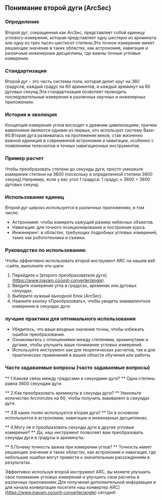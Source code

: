 ## Понимание второй дуги (ArcSec)

### Определение
Второй дуг, сокращенная как ArcSec, представляет собой единицу углового измерения, которая представляет одну шестерю из аркминута или одну из трех тысяч шестисот степени.Это точное измерение имеет решающее значение в таких областях, как астрономия, навигация и различные инженерные дисциплины, где важны точные угловые измерения.

### Стандартизация
Второй дуг - это часть системы пола, которая делит круг на 360 градусов, каждый градус на 60 аркминтов, и каждый аркминут на 60 дуговых секунд.Эта стандартизация позволяет проводить последовательные измерения в различных научных и инженерных приложениях.

### История и эволюция
Концепция измерения углов восходит к древним цивилизациям, причем вавилоняне являются одними из первых, кто использует систему Base-60.Вторая дуга развивалась на протяжении веков, став жизненно важной единицей в современной астрономии и навигации, особенно с появлением телескопов и точных навигационных инструментов.

### Пример расчет
Чтобы преобразовать степени до секунды дуги, просто умножьте измерение степени на 3600 (поскольку в определенной степени 3600 секунд).Например, если у вас угол 1 градуса:
1 градус × 3600 = 3600 дуговых секунд.

### Использование единиц
Второй дуг широко используется в различных приложениях, в том числе:
- Астрономия: чтобы измерить кажущий размер небесных объектов.
- Навигация: для точного позиционирования и построения курса.
- Инжиниринг: в областях, требующих подробных угловых измерений, таких как робототехника и съемки.

### Руководство по использованию
Чтобы эффективно использовать второй инструмент ARC на нашем веб -сайте, выполните эти шаги:
1. Перейдите к [второго преобразователя дуги] (https://www.inayam.co/unit-converter/angle).
2. Введите измерение угла в градусах, аркминах или дуговых секундах.
3. Выберите нужный выходной блок (ArcSec).
4. Нажмите кнопку «Преобразовать», чтобы увидеть эквивалентное измерение в секундах дуги.

### лучшие практики для оптимального использования
- Убедитесь, что ваши входные значения точны, чтобы избежать ошибок преобразования.
- Ознакомьтесь с отношениями между степенями, аркминутами и дугами, чтобы улучшить ваше понимание угловых измерений.
- Используйте инструмент как для теоретических расчетов, так и для практических применений в вашей области обучения или работы.

### Часто задаваемые вопросы (часто задаваемые вопросы)

** 1.Какова связь между градусами и секундами дуги? **
Одна степень равна 3600 секундам дуги.

** 2.Как преобразовать аркминуты в секунды дуги? **
Умножьте количество Arcminutes на 60, чтобы получить эквивалент в секундах дуги.

** 3.В каких полях используется вторая дуга? **
Он в основном используется в астрономии, навигации и инженерных дисциплинах.

** 4.Могу ли я преобразовать секунды дуги в другие угловые измерения? **
Да, наш инструмент позволяет вам преобразовать секунды дуги в градусы и аркминуты.

** 5.Почему точность важна при измерении углов? **
Точность имеет решающее значение в таких областях, как астрономия и навигация, где небольшие ошибки могут привести к значительным расхождениям в результатах.

Эффективно используя второй инструмент ARC, вы можете улучшить свое понимание угловых измерений и улучшить свои расчеты в различных приложениях.Для получения дополнительной информации и для начала конвертации посетите наш конвертер ARC] (https://www.inayam.co/unit-converter/angle) сегодня!